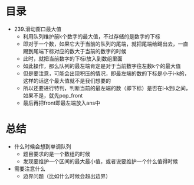# 目录

- 239.滑动窗口最大值
  - 利用队列维护前k个数字的最大值，不过存储的是数字的下标
  - 即对于一个数，如果它大于当前的队列的尾端，就把尾端给踢出去，一直踢到尾端下标对应的数大于当前的数字的时候
  - 此时，就把当前数字的下标i放入到数组里面
  - 如此操作，那么队列的最左端肯定是对于当前数字往左数k个的最大值
  - 但是要注意，可能会出现积压的情况，即最左端的数的下标是小于i-k的，这样的话这个最大值就不是我们想要的
  - 所以还要进行特判，判断当前的最左端的数（即下标）是否在i-k到i之间，如果不是，就先pop_front
  - 最后再把front即最左端放入ans中



# 总结

- 什么时候会想到单调队列
  - 题目要求的是一个数组的时候
  - 发现要维护一个区间的最大最小值，或者说要维护一个什么值得时候
- 需要注意什么
  - 边界问题（比如什么时候会超出边界）